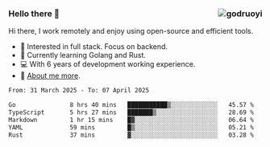 ### Hello there 👋 <img align="right" src="https://github-readme-stats.vercel.app/api?username=godruoyi&show_icons=true" alt="godruoyi" />

Hi there, I work remotely and enjoy using open-source and efficient tools.

- 🔭 Interested in full stack. Focus on backend.
- 🌱 Currently learning Golang and Rust.
- 💻 With 6 years of development working experience.
- 👒 [About me more](https://godruoyi.com/posts/about-godruoyi).



<!--START_SECTION:waka-->

```txt
From: 31 March 2025 - To: 07 April 2025

Go               8 hrs 40 mins   ███████████▒░░░░░░░░░░░░░   45.57 %
TypeScript       5 hrs 27 mins   ███████▒░░░░░░░░░░░░░░░░░   28.69 %
Markdown         1 hr 15 mins    █▓░░░░░░░░░░░░░░░░░░░░░░░   06.64 %
YAML             59 mins         █▒░░░░░░░░░░░░░░░░░░░░░░░   05.21 %
Rust             37 mins         ▓░░░░░░░░░░░░░░░░░░░░░░░░   03.28 %
```

<!--END_SECTION:waka-->
